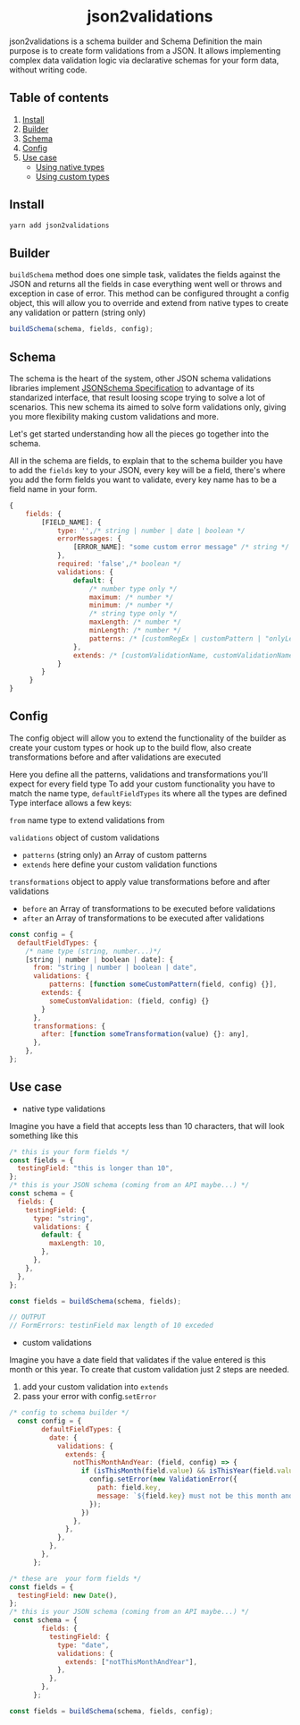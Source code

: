 <h1 align="center">json2validations</h1>

json2validations is a schema builder and Schema Definition the main purpose is to create form validations from a JSON.
It allows implementing complex data validation logic via declarative schemas for your form data, without writing code.

## Table of contents

1. [Install ](#Install)
2. [Builder ](#Builder)
3. [Schema](#Schema)
4. [Config](#Config)
5. [Use case](#Usecase)
   - [Using native types](#native)
   - [Using custom types](#custom)

## Install

```sh
yarn add json2validations
```

## Builder

`buildSchema` method does one simple task, validates the fields against the JSON and returns all the fields in case everything went well or throws and exception in case of error. This method can be configured throught a config object, this will allow you to override and extend from native types to create any validation or pattern (string only)

```js
buildSchema(schema, fields, config);
```

## Schema

The schema is the heart of the system, other JSON schema validations libraries implement [JSONSchema Specification](https://cswr.github.io/JsonSchema/) to advantage of its standarized interface, that result loosing scope trying to solve a lot of scenarios. This new schema its aimed to solve form validations only, giving you more flexibility making custom validations and more.

Let's get started understanding how all the pieces go together into the schema.

All in the schema are fields, to explain that to the schema builder you have to add the `fields` key to your JSON, every key will be a field, there's where you add the form fields you want to validate, every key name has to be a field name in your form.

```js
{
    fields: {
        [FIELD_NAME]: {
            type: '',/* string | number | date | boolean */
            errorMessages: {
                [ERROR_NAME]: "some custom error message" /* string */
            },
            required: 'false',/* boolean */
            validations: {
                default: {
                    /* number type only */
                    maximum: /* number */
                    minimum: /* number */
                    /* string type only */
                    maxLength: /* number */
                    minLength: /* number */
                    patterns: /* [customRegEx | customPattern | "onlyLetters" ] */
                },
                extends: /* [customValidationName, customValidationName2] */
            }
        }
     }
}
```

## Config

The config object will allow you to extend the functionality of the builder as create your custom types or hook up to the build flow, also create transformations before and after validations are executed

Here you define all the patterns, validations and transformations you'll expect for every field type
To add your custom functionality you have to match the name type, `defaultFieldTypes` its where all the types are defined
Type interface allows a few keys:

`from` name type to extend validations from

`validations` object of custom validations

- `patterns` (string only) an Array of custom patterns
- `extends` here define your custom validation functions

`transformations` object to apply value transformations before and after validations

- `before` an Array of transformations to be executed before validations
- `after` an Array of transformations to be executed after validations

```js
const config = {
  defaultFieldTypes: {
    /* name type (string, number...)*/
    [string | number | boolean | date]: {
      from: "string | number | boolean | date",
      validations: {
          patterns: [function someCustomPattern(field, config) {}],
        extends: {
          someCustomValidation: (field, config) {}
        }
      },
      transformations: {
        after: [function someTransformation(value) {}: any],
      },
    },
};
```

## Use case

- native type validations

Imagine you have a field that accepts less than 10 characters, that will look something like this

```js
/* this is your form fields */
const fields = {
  testingField: "this is longer than 10",
};
/* this is your JSON schema (coming from an API maybe...) */
const schema = {
  fields: {
    testingField: {
      type: "string",
      validations: {
        default: {
          maxLength: 10,
        },
      },
    },
  },
};

const fields = buildSchema(schema, fields);

// OUTPUT
// FormErrors: testinField max length of 10 exceded
```

- custom validations

Imagine you have a date field that validates if the value entered is this month or this year.
To create that custom validation just 2 steps are needed.

1. add your custom validation into `extends`
2. pass your error with config.`setError`

```js
/* config to schema builder */
  const config = {
        defaultFieldTypes: {
          date: {
            validations: {
              extends: {
                notThisMonthAndYear: (field, config) => {
                  if (isThisMonth(field.value) && isThisYear(field.value)) {
                    config.setError(new ValidationError({
                      path: field.key,
                      message: `${field.key} must not be this month and year`,
                    });
                  })
                },
              },
            },
          },
        },
      };

/* these are  your form fields */
const fields = {
  testingField: new Date(),
};
/* this is your JSON schema (coming from an API maybe...) */
 const schema = {
        fields: {
          testingField: {
            type: "date",
            validations: {
              extends: ["notThisMonthAndYear"],
            },
          },
        },
      };

const fields = buildSchema(schema, fields, config);
```
